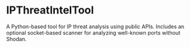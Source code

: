 # IPThreatIntelTool
A Python-based tool for IP threat analysis using public APIs. Includes an optional socket-based scanner for analyzing well-known ports without Shodan.
